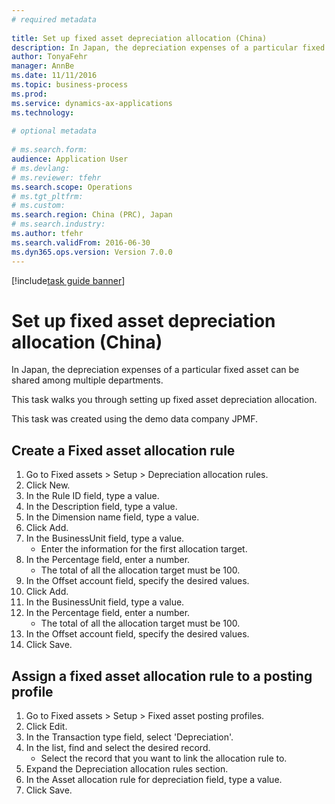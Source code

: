 ```yaml
--- 
# required metadata 
 
title: Set up fixed asset depreciation allocation (China)
description: In Japan, the depreciation expenses of a particular fixed asset can be shared among multiple departments. 
author: TonyaFehr 
manager: AnnBe 
ms.date: 11/11/2016
ms.topic: business-process 
ms.prod:  
ms.service: dynamics-ax-applications 
ms.technology:  
 
# optional metadata 
 
# ms.search.form:   
audience: Application User 
# ms.devlang:  
# ms.reviewer: tfehr 
ms.search.scope: Operations 
# ms.tgt_pltfrm:  
# ms.custom:  
ms.search.region: China (PRC), Japan
# ms.search.industry: 
ms.author: tfehr 
ms.search.validFrom: 2016-06-30 
ms.dyn365.ops.version: Version 7.0.0 
---
```


[!include[task guide banner](../../includes/task-guide-banner.md)]

# Set up fixed asset depreciation allocation (China)

In Japan, the depreciation expenses of a particular fixed asset can be shared among multiple departments. 

This task walks you through setting up fixed asset depreciation allocation. 

This task was created using the demo data company JPMF.


## Create a Fixed asset allocation rule
1. Go to Fixed assets > Setup > Depreciation allocation rules.
2. Click New.
3. In the Rule ID field, type a value.
4. In the Description field, type a value.
5. In the Dimension name field, type a value.
6. Click Add.
7. In the BusinessUnit field, type a value.
    * Enter the information for the first allocation target.  
8. In the Percentage field, enter a number.
    * The total of all the allocation target must be 100.  
9. In the Offset account field, specify the desired values.
10. Click Add.
11. In the BusinessUnit field, type a value.
12. In the Percentage field, enter a number.
    * The total of all the allocation target must be 100.  
13. In the Offset account field, specify the desired values.
14. Click Save.

## Assign a fixed asset allocation rule to a posting profile
1. Go to Fixed assets > Setup > Fixed asset posting profiles.
2. Click Edit.
3. In the Transaction type field, select 'Depreciation'.
4. In the list, find and select the desired record.
    * Select the record that you want to link the allocation rule to.  
5. Expand the Depreciation allocation rules section.
6. In the Asset allocation rule for depreciation field, type a value.
7. Click Save.

